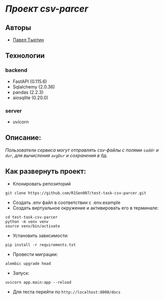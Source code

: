 # *Проект csv-parcer*

## Авторы
 - [Павел Тыртин](https://github.com/R1Sen007)

## Технологии
### backend
 - FastAPI (0.115.6)
 - Sqlalchemy (2.0.36)
 - pandas (2.2.3)
 - aiosqlite (0.20.0)
### server
 - uvicorn


## Описание:

*Пользователи сервиса могут отправлять csv-файлы с полями `saddr` и `dur`, для вычисления `avgDur` и сохранения в бд.*


## Как развернуть проект:

- Клонировать репозиторий
```
git clone https://github.com/R1Sen007/test-task-csv-parcer.git
```
- Создать .env файл в соответствии с .env.example
- Cоздать виртуальное окружение и активировать его в терминале:
```
cd test-task-csv-parcer
python -m venv venv
source venv/bin/activate
```
- Установить зависимости:
```
pip install -r requirements.txt
```
- Провести миграции:
```
alembic upgrade head
```
- Запуск:
```
uvicorn app.main:app --reload
```

- Для теста перейти по `http://localhost:8000/docs`
